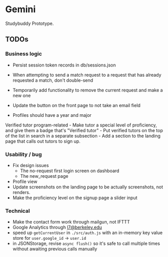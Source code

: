 # Gemini

Studybuddy Prototype.

## TODOs

### Business logic

- Persist session token records in db/sessions.json
- When attempting to send a match request to a request that has already requested a match, don't double-send

- Temporarily add functionality to remove the current request and make a new one
- Update the button on the front page to not take an email field
- Profiles should have a year and major

Verified tutor program-related
    - Make tutor a special level of proficiency, and give them a badge that's "Verified tutor"
    - Put verified tutors on the top of the list in search in a separate subsection
    - Add a section to the landing page that calls out tutors to sign up.

### Usability / bug

- Fix design issues
    - The no-request first login screen on dashboard
    - The new_request page
- Profile view
- Update screenshots on the landing page to be actually screenshots, not renders.
- Make the proficiency level on the signup page a slider input

### Technical

- Make the contact form work through mailgun, not IFTTT
- Google Analytics through l7@berkeley.edu
- speed up `getCurrentUser` in `./src/auth.js` with an in-memory key value store for `user.google_id` -> `user.id`
- in JSONStorage, revise `async flush()` so it's safe to call multiple times without awaiting previous calls manually

